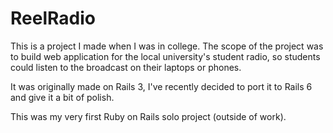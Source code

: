 ReelRadio
=========

This is a project I made when I was in college. The scope of the project was
to build web application for the local university's student radio, so students
could listen to the broadcast on their laptops or phones.

It was originally made on Rails 3, I've recently decided to port it to Rails 6
and give it a bit of polish.

This was my very first Ruby on Rails solo project (outside of work).
